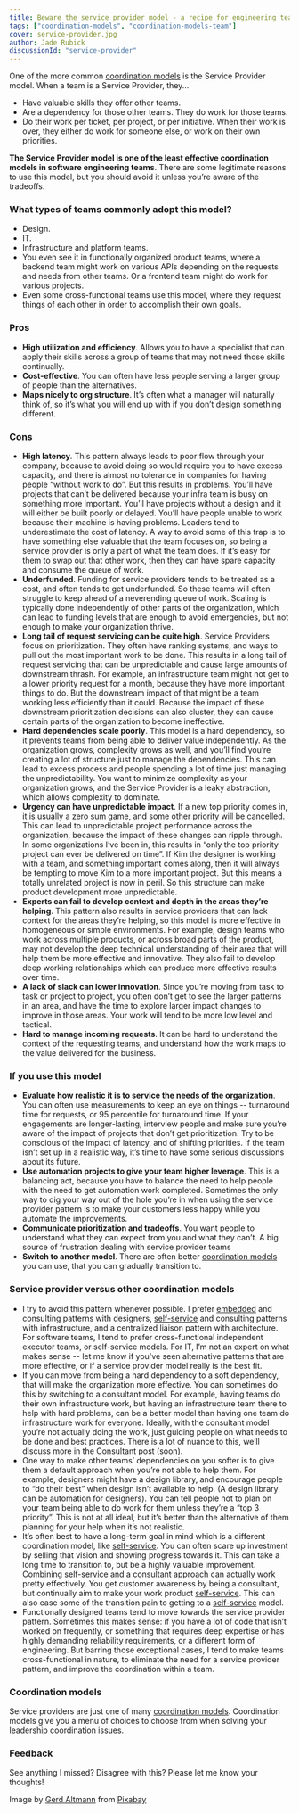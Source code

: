 ```yaml
---
title: Beware the service provider model - a recipe for engineering team failure
tags: ["coordination-models", "coordination-models-team"]
cover: service-provider.jpg
author: Jade Rubick
discussionId: "service-provider"
---
```


<re-img src="service-provider.jpg"></re-img>

One of the more common [coordination models](/coordination-models/) is the Service Provider model. When a team is a Service Provider, they...

* Have valuable skills they offer other teams.
* Are a dependency for those other teams. They do work for those teams. 
* Do their work per ticket, per project, or per initiative. When their work is over, they either do work for someone else, or work on their own priorities. 

**The Service Provider model is one of the least effective coordination models in software engineering teams**. There are some legitimate reasons to use this model, but you should avoid it unless you’re aware of the tradeoffs. 


### What types of teams commonly adopt this model?

* Design. 
* IT.
* Infrastructure and platform teams.
* You even see it in functionally organized product teams, where a backend team might work on various APIs depending on the requests and needs from other teams. Or a frontend team might do work for various projects.
* Even some cross-functional teams use this model, where they request things of each other in order to accomplish their own goals.


### Pros

* **High utilization and efficiency**. Allows you to have a specialist that can apply their skills across a group of teams that may not need those skills continually. 
* **Cost-effective**. You can often have less people serving a larger group of people than the alternatives.
* **Maps nicely to org structure**. It’s often what a manager will naturally think of, so it’s what you will end up with if you don’t design something different. 


### Cons

* **High latency**. This pattern always leads to poor flow through your company, because to avoid doing so would require you to have excess capacity, and there is almost no tolerance in companies for having people “without work to do”. But this results in problems. You’ll have projects that can’t be delivered because your infra team is busy on something more important. You’ll have projects without a design and it will either be built poorly or delayed. You’ll have people unable to work because their machine is having problems. Leaders tend to underestimate the cost of latency. A way to avoid some of this trap is to have something else valuable that the team focuses on, so being a service provider is only a part of what the team does. If it’s easy for them to swap out that other work, then they can have spare capacity and consume the queue of work.
* **Underfunded**. Funding for service providers tends to be treated as a cost, and often tends to get underfunded. So these teams will often struggle to keep ahead of a neverending queue of work. Scaling is typically done independently of other parts of the organization, which can lead to funding levels that are enough to avoid emergencies, but not enough to make your organization thrive. 
* **Long tail of request servicing can be quite high**. Service Providers focus on prioritization. They often have ranking systems, and ways to pull out the most important work to be done. This results in a long tail of request servicing that can be unpredictable and cause large amounts of downstream thrash. For example, an infrastructure team might not get to a lower priority request for a month, because they have more important things to do. But the downstream impact of that might be a team working less efficiently than it could. Because the impact of these downstream prioritization decisions can also cluster, they can cause certain parts of the organization to become ineffective. 
* **Hard dependencies scale poorly**. This model is a hard dependency, so it prevents teams from being able to deliver value independently. As the organization grows, complexity grows as well, and you’ll find you’re creating a lot of structure just to manage the dependencies. This can lead to excess process and people spending a lot of time just managing the unpredictability. You want to minimize complexity as your organization grows, and the Service Provider is a leaky abstraction, which allows complexity to dominate.
* **Urgency can have unpredictable impact**. If a new top priority comes in, it is usually a zero sum game, and some other priority will be cancelled. This can lead to unpredictable project performance across the organization, because the impact of these changes can ripple through. In some organizations I’ve been in, this results in “only the top priority project can ever be delivered on time”. If Kim the designer is working with a team, and something important comes along, then it will always be tempting to move Kim to a more important project. But this means a totally unrelated project is now in peril. So this structure can make product development more unpredictable.  
* **Experts can fail to develop context and depth in the areas they’re helping**. This pattern also results in service providers that can lack context for the areas they’re helping, so this model is more effective in homogeneous or simple environments. For example, design teams who work across multiple products, or across broad parts of the product, may not develop the deep technical understanding of their area that will help them be more effective and innovative. They also fail to develop deep working relationships which can produce more effective results over time.
* **A lack of slack can lower innovation**. Since you’re moving from task to task or project to project, you often don’t get to see the larger patterns in an area, and have the time to explore larger impact changes to improve in those areas. Your work will tend to be more low level and tactical.
* **Hard to manage incoming requests**. It can be hard to understand the context of the requesting teams, and understand how the work maps to the value delivered for the business. 


### If you use this model

* **Evaluate how realistic it is to service the needs of the organization**. You can often use measurements to keep an eye on things -- turnaround time for requests, or 95 percentile for turnaround time. If your engagements are longer-lasting, interview people and make sure you’re aware of the impact of projects that don’t get prioritization. Try to be conscious of the impact of latency, and of shifting priorities. If the team isn’t set up in a realistic way, it’s time to have some serious discussions about its future.
* **Use automation projects to give your team higher leverage**. This is a balancing act, because you have to balance the need to help people with the need to get automation work completed. Sometimes the only way to dig your way out of the hole you’re in when using the service provider pattern is to make your customers less happy while you automate the improvements.
* **Communicate prioritization and tradeoffs**. You want people to understand what they can expect from you and what they can’t. A big source of frustration dealing with service provider teams 
* **Switch to another model**. There are often better [coordination models](/coordination-models/) you can use, that you can gradually transition to.


### Service provider versus other coordination models

* I try to avoid this pattern whenever possible. I prefer [embedded](/embedded-model/) and consulting patterns with designers, [self-service](/platform-teams-and-the-self-service-model/) and consulting patterns with infrastructure, and a centralized liaison pattern with architecture. For software teams, I tend to prefer cross-functional independent executor teams, or self-service models. For IT, I’m not an expert on what makes sense -- let me know if you’ve seen alternative patterns that are more effective, or if a service provider model really is the best fit.
* If you can move from being a hard dependency to a soft dependency, that will make the organization more effective. You can sometimes do this by switching to a consultant model. For example, having teams do their own infrastructure work, but having an infrastructure team there to help with hard problems, can be a better model than having one team do infrastructure work for everyone. Ideally, with the consultant model you’re not actually doing the work, just guiding people on what needs to be done and best practices. There is a lot of nuance to this, we’ll discuss more in the Consultant post (soon).
* One way to make other teams’ dependencies on you softer is to give them a default approach when you’re not able to help them. For example, designers might have a design library, and encourage people to “do their best” when design isn’t available to help. (A design library can be automation for designers). You can tell people not to plan on your team being able to do work for them unless they’re a “top 3 priority”. This is not at all ideal, but it’s better than the alternative of them planning for your help when it’s not realistic.
* It’s often best to have a long-term goal in mind which is a different coordination model, like [self-service](/platform-teams-and-the-self-service-model/). You can often scare up investment by selling that vision and showing progress towards it. This can take a long time to transition to, but be a highly valuable improvement. Combining [self-service](/platform-teams-and-the-self-service-model/) and a consultant approach can actually work pretty effectively. You get customer awareness by being a consultant, but continually aim to make your work product [self-service](/platform-teams-and-the-self-service-model/). This can also ease some of the transition pain to getting to a [self-service](/platform-teams-and-the-self-service-model/) model.
* Functionally designed teams tend to move towards the service provider pattern. Sometimes this makes sense: if you have a lot of code that isn’t worked on frequently, or something that requires deep expertise or has highly demanding reliability requirements, or a different form of engineering. But barring those exceptional cases, I tend to make teams cross-functional in nature, to eliminate the need for a service provider pattern, and improve the coordination within a team.

### Coordination models

Service providers are just one of many [coordination models](/coordination-models/). Coordination models give you a menu of choices to choose from when solving your leadership coordination issues. 

### Feedback

See anything I missed? Disagree with this? Please let me know your thoughts!


Image by <a href="https://pixabay.com/users/geralt-9301/?utm_source=link-attribution&amp;utm_medium=referral&amp;utm_campaign=image&amp;utm_content=2654004">Gerd Altmann</a> from <a href="https://pixabay.com/?utm_source=link-attribution&amp;utm_medium=referral&amp;utm_campaign=image&amp;utm_content=2654004">Pixabay</a>
